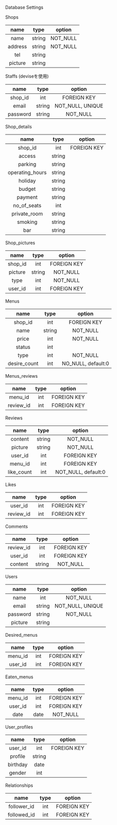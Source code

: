 Database Settings

Shops

|  name   |  type  |  option  |
|:-------:|:------:|:--------:|
|  name   | string | NOT_NULL |
| address | string | NOT_NULL |
|   tel   | string |          |
| picture | string |          |

Staffs (deviseを使用)

|   name   |  type  |      option      |
|:--------:|:------:|:----------------:|
| shop_id  |  int   |   FOREIGN KEY    |
|  email   | string | NOT_NULL, UNIQUE |
| password | string |     NOT_NULL     |


Shop_details

|      name       |  type  |   option    |
|:---------------:|:------:|:-----------:|
|     shop_id     |  int   | FOREIGN KEY |
|     access      | string |             |
|     parking     | string |             |
| operating_hours | string |             |
|     holiday     | string |             |
|     budget      | string |             |
|     payment     | string |             |
|   no_of_seats   |  int   |             |
|  private_room   | string |             |
|     smoking     | string |             |
|       bar       | string |             |

Shop_pictures

|  name   |  type  |   option    |
|:-------:|:------:|:-----------:|
| shop_id |  int   | FOREIGN KEY |
| picture | string |  NOT_NULL   |
|  type   |  int   |  NOT_NULL   |
| user_id |  int   | FOREIGN KEY |


Menus

|     name     |  type  |       option       |
|:------------:|:------:|:------------------:|
|   shop_id    |  int   |    FOREIGN KEY     |
|     name     | string |      NOT_NULL      |
|    price     |  int   |      NOT_NULL      |
|    status    |  int   |                    |
|     type     |  int   |      NOT_NULL      |
| desire_count |  int   | NO_NULL, default:0 |



Menus_reviews

|   name    | type |   option    |
|:---------:|:----:|:-----------:|
|  menu_id  | int  | FOREIGN KEY |
| review_id | int  | FOREIGN KEY |

Reviews

|    name    |  type  |       option        |
|:----------:|:------:|:-------------------:|
|  content   | string |      NOT_NULL       |
|  picture   | string |      NOT_NULL       |
|  user_id   |  int   |     FOREIGN KEY     |
|  menu_id   |  int   |     FOREIGN KEY     |
| like_count |  int   | NOT_NULL, default:0 |


Likes

|   name    | type |   option    |
|:---------:|:----:|:-----------:|
|  user_id  | int  | FOREIGN KEY |
| review_id | int  | FOREIGN KEY |

Comments

|   name    |  type  |   option    |
|:---------:|:------:|:-----------:|
| review_id |  int   | FOREIGN KEY |
|  user_id  |  int   | FOREIGN KEY |
|  content  | string |  NOT_NULL   |


Users

|   name   |  type  |      option      |
|:--------:|:------:|:----------------:|
|   name   |  int   |     NOT_NULL     |
|  email   | string | NOT_NULL, UNIQUE |
| password | string |     NOT_NULL     |
| picture  | string |                  |



Desired_menus

|  name   | type |   option    |
|:-------:|:----:|:-----------:|
| menu_id | int  | FOREIGN KEY |
| user_id | int  | FOREIGN KEY |

Eaten_menus

|  name   | type |   option    |
|:-------:|:----:|:-----------:|
| menu_id | int  | FOREIGN KEY |
| user_id | int  | FOREIGN KEY |
|  date   | date |  NOT_NULL   |

User_profiles

|   name   |  type  |   option    |
|:--------:|:------:|:-----------:|
| user_id  |  int   | FOREIGN KEY |
| profile  | string |             |
| birthday |  date  |             |
|  gender  |  int   |             |


Relationships

|    name     | type |   option    |
|:-----------:|:----:|:-----------:|
| follower_id | int  | FOREIGN KEY |
| followed_id | int  | FOREIGN KEY |
